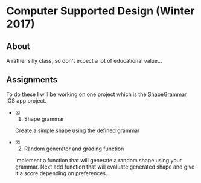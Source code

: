 # Computer Supported Design (Winter 2017)

## About

A rather silly class, so don't expect a lot of educational value...

## Assignments

To do these I will be working on one project which is the [ShapeGrammar](ShapeGrammar/) iOS app project.

- [x] 1. Shape grammar

	Create a simple shape using the defined grammar

- [x] 2. Random generator and grading function

	Implement a function that will generate a random shape using your grammar. Next add function that will evaluate generated shape and give it a score depending on preferences.
